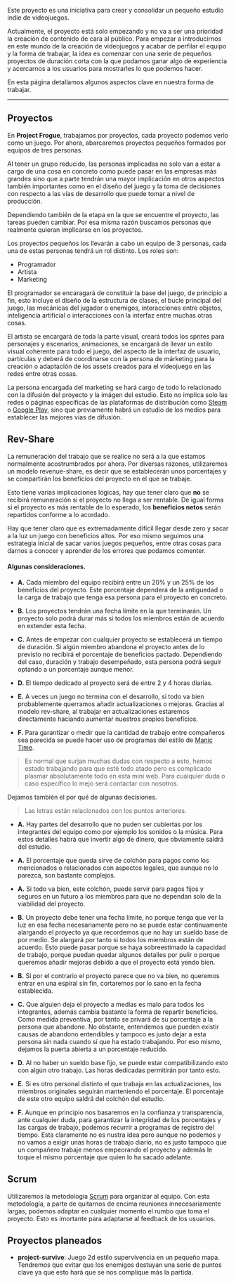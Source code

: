 Este proyecto es una iniciativa para crear y consolidar un pequeño estudio indie de videojuegos.

Actualmente, el proyecto está solo empezando y no va a ser una prioridad la creación de contenido de cara al público. Para empezar a introducirnos en este mundo de la creación de videojuegos y acabar de perfilar el equipo y la forma de trabajar, la idea es comenzar con una serie de pequeños proyectos de duración corta con la que podamos ganar algo de experiencia y acercarnos a los usuarios para mostrarles lo que podemos hacer.

En esta página detallamos algunos aspectos clave en nuestra forma de trabajar.

---

## Proyectos

En **Project Frogue**, trabajamos por proyectos, cada proyecto podemos verlo como un juego. Por ahora, abarcaremos proyectos pequeños formados por equipos de tres personas.

Al tener un grupo reducido, las personas implicadas no solo van a estar a cargo de una cosa en concreto como puede pasar en las empresas más grandes sino que a parte tendrán una mayor implicación en otros aspectos también importantes como en el diseño del juego y la toma de decisiones con respecto a las vías de desarrollo que puede tomar a nivel de producción.

Dependiendo también de la etapa en la que se encuentre el proyecto, las tareas pueden cambiar.
Por esa misma razón buscamos personas que realmente quieran implicarse en los proyectos.

Los proyectos pequeños los llevarán a cabo un equipo de 3 personas, cada una de estas personas tendrá un rol distinto. Los roles son:

* Programador
* Artista
* Marketing

El programador se encaragará de constituir la base del juego, de principio a fin, esto incluye el diseño de la estructura de clases, el bucle principal del juego, las mecánicas del jugador o enemigos, interacciones entre objetos, inteligencia artificial o interacciones con la interfaz entre muchas otras cosas. 

El artista se encargará de toda la parte visual, creará todos los sprites para personajes y escenarios, animaciones, se encargará de llevar un estilo visual coherente para todo el juego, del aspecto de la interfaz de usuario, partículas y deberá de coordinarse con la persona de márketing para la creación o adaptación de los assets creados para el videojuego en las redes entre otras cosas.

La persona encargada del marketing se hará cargo de todo lo relacionado con la difusión del proyecto y la imágen del estudio.
Esto no implica solo las redes o páginas específicas de las plataformas de distribución como [Steam](https://store.steampowered.com/) o [Google Play](https://play.google.com/store/games), sino que previamente habrá un estudio de los medios para establecer las mejores vías de difusión.


## Rev-Share

La remuneración del trabajo que se realice no será a la que estamos normalmente acostrumbrados por ahora. Por diversas razones, utilizaremos un modelo revenue-share, es decir que se establecerán unos porcentajes y se compartirán los beneficios del proyecto en el que se trabaje.

Esto tiene varias implicaciones lógicas, hay que tener claro que **no** se recibirá remuneración si el proyecto no llega a ser rentable. De igual forma si el proyecto es más rentable de lo esperado, los **beneficios netos** serán repartidos conforme a lo acordado.

Hay que tener claro que es extremadamente difícil llegar desde zero y sacar a la luz un juego con beneficios altos. Por eso mismo seguimos una estrategia inicial de sacar varios juegos pequeños, entre otras cosas para darnos a conocer y aprender de los errores que podamos comenter.

#### Algunas consideraciones.

* **A.** Cada miembro del equipo recibirá entre un 20% y un 25% de los beneficios del proyecto. Este porcentaje dependerá de la antiguedad o la carga de trabajo que tenga esa persona para el proyecto en concreto.

* **B.** Los proyectos tendrán una fecha límite en la que terminarán. Un proyecto solo podrá durar más si todos los miembros están de acuerdo en extender esta fecha.

* **C.** Antes de empezar con cualquier proyecto se establecerá un tiempo de duración. Si algún miembro abandona el proyecto antes de lo previsto no recibirá el porcentaje de beneficios pactado. Dependiendo del caso, duración y trabajo desempeñado, esta persona podrá seguir optando a un porcentaje aunque menor.

* **D.** El tiempo dedicado al proyecto será de entre 2 y 4 horas diarias.

* **E.** A veces un juego no termina con el desarrollo, si todo va bien probablemente querramos añadir actualizaciones o mejoras. Gracias al modelo rev-share, al trabajar en actualizaciones estaremos directamente haciando aumentar nuestros propios beneficios.

* **F.** Para garantizar o medir que la cantidad de trabajo entre compañeros sea parecida se puede hacer uso de programas del estilo de [Manic Time](https://www.manictime.com/).

> Es normal que surjan muchas dudas con respecto a esto, hemos estado trabajando para que esté todo atado pero es complicado plasmar absolutamente todo en esta mini web. Para cualquier duda o caso específico lo mejo será contactar con nosotros.

Dejamos también el por qué de algunas decisiones.

> Las letras están relacionados con los puntos anteriores.

* **A.** Hay partes del desarrollo que no puden ser cubiertas por los integrantes del equipo como por ejemplo los sonidos o la música. Para estos detalles habrá que invertir algo de dinero, que obviamente saldrá del estudio.

* **A.** El porcentaje que queda sirve de colchón para pagos como los mencionados o relacionados con aspectos legales, que aunque no lo parezca, son bastante complejos.

* **A.** Si todo va bien, este colchón, puede servir para pagos fijos y seguros en un futuro a los miembros para que no dependan solo de la viabilidad del proyecto.

* **B.** Un proyecto debe tener una fecha límite, no porque tenga que ver la luz en esa fecha necesariamente pero no se puede estar continuamente alargando el proyecto ya que recordemos que no hay un sueldo base de por medio. Se alargará por tanto si todos los miembros están de acuerdo. Esto puede pasar porque se haya sobreestimado la capacidad de trabajo, porque puedan quedar algunos detalles por pulir o porque queremos añadir mejoras debido a que el proyecto está yendo bien.

* **B.** Si por el contrario el proyecto parece que no va bien, no queremos entrar en una espiral sin fin, cortaremos por lo sano en la fecha establecida.

* **C.** Que alguien deja el proyecto a medias es malo para todos los integrantes, además cambia bastante la forma de repartir beneficios. Como medida preventiva, por tanto se privará de su porcentaje a la persona que abandone. No obstante, entendemos que pueden existir causas de abandono entendibles y tampoco es justo dejar a esta persona sin nada cuando sí que ha estado trabajando. Por eso mismo, dejamos la puerta abierta a un porcentaje reducido.

* **D.** Al no haber un sueldo base fijo, se puede estar compatibilizando esto con algún otro trabajo. Las horas dedicadas permitirán por tanto esto.

* **E.** Si es otro personal distinto el que trabaja en las actualizaciones, los miembros originales seguirán manteniendo el porcentaje. El porcentaje de este otro equipo saldrá del colchón del estudio.

* **F.** Aunque en principio nos basaremos en la confianza y transparencia, ante cualquier duda, para garantizar la integridad de los porcentajes y las cargas de trabajo, podemos recurrir a programas de registro del tiempo. Esta claramente no es nustra idea pero aunque no podemos y no vamos a exigir unas horas de trabajo diario, no es justo tampoco que un compañero trabaje menos empeorando el proyecto y además le toque el mismo porcentaje que quien lo ha sacado adelante.

## Scrum

Utilizaremos la metodología [Scrum](https://es.wikipedia.org/wiki/Scrum_(desarrollo_de_software)) para organizar al equipo. Con esta metodología, a parte de quitarnos de encima reuniones innecesariamente largas, podemos adaptar en cualquier momento el rumbo que toma el proyecto. Esto es imortante para adaptarse al feedback de los usuarios.

## Proyectos planeados

  * **project-survive**: Juego 2d estilo supervivencia en un pequeño mapa. Tendremos que evitar que los enemigos destuyan una serie de puntos clave ya que esto hará que se nos complique más la partida.
